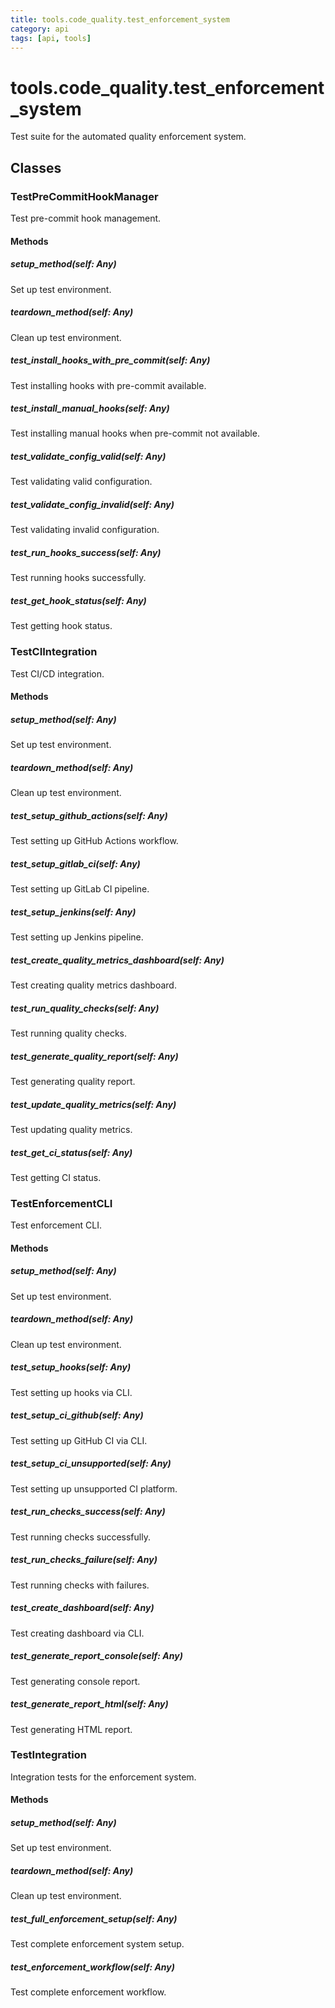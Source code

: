 ```yaml
---
title: tools.code_quality.test_enforcement_system
category: api
tags: [api, tools]
---
```


# tools.code_quality.test_enforcement_system

Test suite for the automated quality enforcement system.

## Classes

### TestPreCommitHookManager

Test pre-commit hook management.

#### Methods

##### setup_method(self: Any)

Set up test environment.

##### teardown_method(self: Any)

Clean up test environment.

##### test_install_hooks_with_pre_commit(self: Any)

Test installing hooks with pre-commit available.

##### test_install_manual_hooks(self: Any)

Test installing manual hooks when pre-commit not available.

##### test_validate_config_valid(self: Any)

Test validating valid configuration.

##### test_validate_config_invalid(self: Any)

Test validating invalid configuration.

##### test_run_hooks_success(self: Any)

Test running hooks successfully.

##### test_get_hook_status(self: Any)

Test getting hook status.

### TestCIIntegration

Test CI/CD integration.

#### Methods

##### setup_method(self: Any)

Set up test environment.

##### teardown_method(self: Any)

Clean up test environment.

##### test_setup_github_actions(self: Any)

Test setting up GitHub Actions workflow.

##### test_setup_gitlab_ci(self: Any)

Test setting up GitLab CI pipeline.

##### test_setup_jenkins(self: Any)

Test setting up Jenkins pipeline.

##### test_create_quality_metrics_dashboard(self: Any)

Test creating quality metrics dashboard.

##### test_run_quality_checks(self: Any)

Test running quality checks.

##### test_generate_quality_report(self: Any)

Test generating quality report.

##### test_update_quality_metrics(self: Any)

Test updating quality metrics.

##### test_get_ci_status(self: Any)

Test getting CI status.

### TestEnforcementCLI

Test enforcement CLI.

#### Methods

##### setup_method(self: Any)

Set up test environment.

##### teardown_method(self: Any)

Clean up test environment.

##### test_setup_hooks(self: Any)

Test setting up hooks via CLI.

##### test_setup_ci_github(self: Any)

Test setting up GitHub CI via CLI.

##### test_setup_ci_unsupported(self: Any)

Test setting up unsupported CI platform.

##### test_run_checks_success(self: Any)

Test running checks successfully.

##### test_run_checks_failure(self: Any)

Test running checks with failures.

##### test_create_dashboard(self: Any)

Test creating dashboard via CLI.

##### test_generate_report_console(self: Any)

Test generating console report.

##### test_generate_report_html(self: Any)

Test generating HTML report.

### TestIntegration

Integration tests for the enforcement system.

#### Methods

##### setup_method(self: Any)

Set up test environment.

##### teardown_method(self: Any)

Clean up test environment.

##### test_full_enforcement_setup(self: Any)

Test complete enforcement system setup.

##### test_enforcement_workflow(self: Any)

Test complete enforcement workflow.

